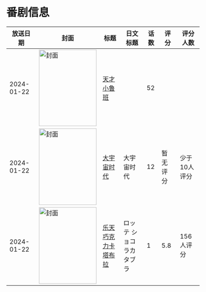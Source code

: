 # 番剧信息

|放送日期|封面|标题|日文标题|话数|评分|评分人数|
|---|---|---|---|---|---|---|
|2024-01-22|<img src="https://lain.bgm.tv/pic/cover/c/81/02/526809_0ZhmZ.jpg" alt="封面" style="width:150px;height:200px;object-fit:cover;">|[天才小鲁班](https://bangumi.tv/subject/526809)||52|||
|2024-01-22|<img src="https://lain.bgm.tv/pic/cover/c/71/66/358561_UzsLu.jpg" alt="封面" style="width:150px;height:200px;object-fit:cover;">|[大宇宙时代](https://bangumi.tv/subject/358561)|大宇宙时代|12|暂无评分|少于10人评分|
|2024-01-22|<img src="https://lain.bgm.tv/pic/cover/c/94/12/476493_AhFz2.jpg" alt="封面" style="width:150px;height:200px;object-fit:cover;">|[乐天巧克力卡塔布拉](https://bangumi.tv/subject/476493)|ロッテ ショコラカタブラ|1|5.8|156人评分|
